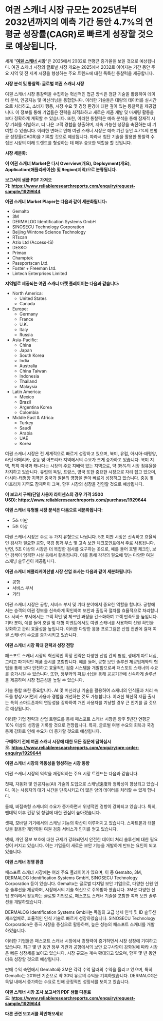 <p><h1>여권 스캐너 시장 규모는 2025년부터 2032년까지의 예측 기간 동안 4.7%의 연평균 성장률(CAGR)로 빠르게 성장할 것으로 예상됩니다.</h1></p><p>세계 "<strong><a href="https://www.reliableresearchreports.com/passport-scanners-r1929644?utm_campaign=105&utm_medium=8&utm_source=Github&utm_content=ia&utm_term=18042025&utm_id=passport-scanners">여권 스캐너&nbsp;</a></strong><strong>시장</strong>"은 2025에서 2032로 연평균 증가율을 보일 것으로 예상됩니다. 여권 스캐너 시장의 글로벌 시장 개요는 2025에서 2032로 이어지는 기간 동안 주요 지역 및 전 세계 시장을 형성하는 주요 트렌드에 대한 독특한 통찰력을 제공합니다.</p>
<p><strong>시장 분석 및 통찰력: 글로벌 여권 스캐너 시장</strong></p>
<p><p>여권 스캐너 시장 통찰력을 수집하는 혁신적인 접근 방식은 첨단 기술을 활용하여 데이터 분석, 인공지능 및 머신러닝을 통합합니다. 이러한 기술들은 대량의 데이터를 실시간으로 처리하고, 소비자 행동, 시장 수요 및 경쟁 환경에 대한 깊이 있는 통찰력을 제공합니다. 이 정보를 통해 기업들은 전략을 최적화하고 새로운 제품 개발 및 마케팅 활동을 보다 정확하게 계획할 수 있습니다. 또한, 이러한 통찰력은 예측 분석을 통해 잠재적 시장 기회를 식별하고, 더 나은 고객 경험을 창출하며, 지속 가능한 성장을 촉진하는 데 기여할 수 있습니다. 이러한 변화로 인해 여권 스캐너 시장은 예측 기간 동안 4.7%의 연평균 성장률(CAGR)을 기록할 것으로 예상됩니다. 따라서 첨단 기술을 활용한 통찰력 수집은 시장의 미래 트렌드를 형성하는 데 매우 중요한 역할을 할 것입니다.</p><a href="%7CAUTHORITHY_DOMAIN_URL%7C?utm_campaign=105&utm_medium=8&utm_source=Github&utm_content=ia&utm_term=18042025&utm_id=passport-scanners"></a></p>
<p><strong>시장 세분화:</strong></p>
<p><strong>이 여권 스캐너 Market은 다시 Overview(개요), Deployment(개요), Application(애플리케이션) 및 Region(지역)으로 분류됩니다.</strong></p>
<p><strong>보고서의 샘플 PDF 가져오기:&nbsp;<a href="https://www.reliableresearchreports.com/enquiry/request-sample/1929644?utm_campaign=105&utm_medium=8&utm_source=Github&utm_content=ia&utm_term=18042025&utm_id=passport-scanners">https://www.reliableresearchreports.com/enquiry/request-sample/1929644</a></strong><strong></strong></p>
<p><strong>여권 스캐너 Market Player는 다음과 같이 세분화됩니다:</strong></p>
<p><ul><li>Gemalto</li><li>3M</li><li>DERMALOG Identification Systems GmbH</li><li>SINOSECU Technology Corporation</li><li>Beijing Wintone Science Technology</li><li>RTscan</li><li>Azio Ltd (Access-IS)</li><li>DESKO</li><li>Primax</li><li>Champtek</li><li>Passportscan Ltd.</li><li>Foster + Freeman Ltd.</li><li>Lintech Enterprises Limited</li></ul></p>
<p><strong>지역별로 제공되는 여권 스캐너 마켓 플레이어는 다음과 같습니다:</strong></p>
<p><ul>
    <li>
        North America:
        <ul>
            <li>United States</li>
            <li>Canada</li>
        </ul>
    </li>
    <li>
        Europe:
        <ul>
            <li>Germany</li>
            <li>France</li>
            <li>U.K.</li>
            <li>Italy</li>
            <li>Russia</li>
        </ul>
    </li>
    <li>
        Asia-Pacific:
        <ul>
            <li>China</li>
            <li>Japan</li>
            <li>South Korea</li>
            <li>India</li>
            <li>Australia</li>
            <li>China Taiwan</li>
            <li>Indonesia</li>
            <li>Thailand</li>
            <li>Malaysia</li>
        </ul>
    </li>
    <li>
        Latin America:
        <ul>
            <li>Mexico</li>
            <li>Brazil</li>
            <li>Argentina Korea</li>
            <li>Colombia</li>
        </ul>
    </li>
    <li>
        Middle East & Africa:
        <ul>
            <li>Turkey</li>
            <li>Saudi</li>
            <li>Arabia</li>
            <li>UAE</li>
            <li>Korea</li>
        </ul>
    </li>
    </ul></p>
<p><p>여권 스캐너 시장은 전 세계적으로 빠르게 성장하고 있으며, 북미, 유럽, 아시아-태평양, 라틴 아메리카, 중동 및 아프리카 지역에서의 수요가 크게 증가하고 있습니다. 북미 지역, 특히 미국과 캐나다는 시장의 주요 지배력 있는 지역으로, 약 35%의 시장 점유율을 차지하고 있습니다. 유럽의 독일, 프랑스, 영국 또한 중요한 시장으로 자리 잡고 있으며, 아시아-태평양 지역은 중국과 일본의 영향을 받아 빠르게 성장하고 있습니다. 중동 및 아프리카 지역도 잠재력이 크며, 향후 시장의 성장을 견인할 것으로 예상됩니다.</p></p>
<p><strong>이 보고서 구매(단일 사용자 라이센스의 경우 가격 3500 USD):&nbsp;<a href="https://www.reliableresearchreports.com/purchase/1929644?utm_campaign=105&utm_medium=8&utm_source=Github&utm_content=ia&utm_term=18042025&utm_id=passport-scanners">https://www.reliableresearchreports.com/purchase/1929644</a></strong></p>
<p><strong>여권 스캐너 유형별 시장 분석은 다음으로 세분화됩니다:</strong></p>
<p><ul><li>5초 미만</li><li>5초 이상</li></ul></p>
<p><p>여권 스캐너 시장은 주로 두 가지 유형으로 나뉩니다. 5초 미만 시장은 신속하고 효율적인 검사가 필요한 공항, 국경 통과 부스 및 고속 보안 체크포인트에서 주로 사용됩니다. 반면, 5초 이상의 시장은 더 복잡한 검사를 요구하는 곳으로, 예를 들어 호텔 체크인, 보안 검색이 엄격한 시설 등에서 활용됩니다. 이를 통해 각각의 필요에 맞는 다양한 여권 스캐닝 솔루션이 제공됩니다.</p></p>
<p><strong>여권 스캐너 애플리케이션별 시장 산업 조사는 다음과 같이 세분화됩니다:</strong></p>
<p><ul><li>공항</li><li>서비스 부서</li><li>기타</li></ul></p>
<p><p>여권 스캐너 시장은 공항, 서비스 부서 및 기타 분야에서 중요한 역할을 합니다. 공항에서는 승객의 여권 정보를 신속하게 확인하여 보안과 출입국 절차를 효율적으로 처리합니다. 서비스 부서에서는 고객 확인 및 체크인 과정을 간소화하여 고객 만족도를 높입니다. 기타 분야, 예를 들어 호텔 및 대형 이벤트에서도 여권 스캐너를 사용하여 신원 확인을 강화하고 관리 효율성을 높입니다. 이러한 다양한 응용 프로그램은 산업 전반에 걸쳐 여권 스캐너의 수요를 증가시키고 있습니다.</p></p>
<p><strong>여권 스캐너 시장 확대 전략과 성장 전망</strong></p>
<p><p>패스포트 스캐너 시장의 혁신적인 확장 전략은 다양한 산업 간의 협업, 생태계 파트너십, 그리고 파괴적인 제품 출시를 포함합니다. 예를 들어, 공항 보안 솔루션 제공업체와의 협업을 통해 보다 안전하고 효율적인 검증 시스템을 개발함으로써 패스포트 스캐너의 수요를 증가시킬 수 있습니다. 또한, 정부와의 파트너십을 통해 공공기관에 신속하게 솔루션을 제공하며 시장 접근성을 높일 수 있습니다.</p><p>기술 통합 또한 중요합니다. AI 및 머신러닝 기술을 활용하여 스캐너의 인식률과 처리 속도를 향상시키면서 사용자 경험을 개선하는 것도 가능합니다. 이러한 혁신적 제품 출시는 특히 스마트폰과의 연동성을 강화하여 개인 사용자를 겨냥할 경우 큰 인기를 끌 것으로 예상됩니다.</p><p>이러한 기업 전략과 산업 트렌드를 통해 패스포트 스캐너 시장은 향후 5년간 연평균 10% 이상의 성장을 기록할 것으로 전망됩니다. 특히, 글로벌 여행 수요의 회복과 국경 통제 강화로 인해 수요가 더 증가할 것으로 예상됩니다.</p></p>
<p><strong>구매하기 전에 여권 스캐너 시장에 대한 모든 질문에 답하십시오.&nbsp;<a href="https://www.reliableresearchreports.com/enquiry/pre-order-enquiry/1929644?utm_campaign=105&utm_medium=8&utm_source=Github&utm_content=ia&utm_term=18042025&utm_id=passport-scanners">https://www.reliableresearchreports.com/enquiry/pre-order-enquiry/1929644</a></strong><strong></strong></p>
<p><strong>여권 스캐너 시장의 역동성을 형성하는 시장 동향</strong></p>
<p><p>여권 스캐너 시장의 역학을 재정의하는 주요 시장 트렌드는 다음과 같습니다.</p><p>첫째, 자동화 및 인공지능(AI) 기술의 도입으로 스캐닝速度와 정확성이 향상되고 있습니다. 이는 사용자의 대기 시간을 단축시키고 더 많은 양의 데이터를 처리할 수 있게 합니다.</p><p>둘째, 비접촉형 스캐너의 수요가 증가하면서 위생적인 경향이 강화되고 있습니다. 특히, 팬데믹 이후 건강 및 청결에 대한 관심이 높아졌습니다.</p><p>셋째, 모바일 기기에서의 스캐닝 기능의 확산이 이루어지고 있습니다. 스마트폰과 태블릿을 활용한 개인화된 여권 검증 서비스가 인기를 얻고 있습니다.</p><p>넷째, 개인 정보 보호에 대한 규제가 강화되면서 안전한 데이터 처리 솔루션에 대한 필요성이 커지고 있습니다. 이는 기업들이 새로운 보안 기능을 개발하게 만드는 요인이 되고 있습니다.</p></p>
<p><strong>여권 스캐너 경쟁 환경</strong></p>
<p><p>패스포트 스캐너 시장에는 여러 주요 플레이어가 있으며, 이 중 Gemalto, 3M, DERMALOG Identification Systems GmbH, SINOSECU Technology Corporation 등이 있습니다. Gemalto는 글로벌 디지털 보안 기업으로, 다양한 신원 인증 솔루션을 제공하며, 시장에서의 기술 혁신으로 주목받아 왔습니다. 3M은 다양한 산업 분야에서 활동하는 글로벌 기업으로, 패스포트 스캐너 기술을 포함한 여러 보안 솔루션을 개발하였습니다.</p><p>DERMALOG Identification Systems GmbH는 독일의 고급 생체 인식 및 ID 솔루션 제조업체로, 효율적인 인식 기술로 빠르게 성장하였습니다. SINOSECU Technology Corporation은 중국 시장을 중심으로 활동하며, 높은 성능의 패스포트 스캐너를 개발하였습니다.</p><p>이러한 기업들은 패스포트 스캐너 시장에서 경쟁력이 증가하면서 시장 성장에 기여하고 있습니다. 최근 몇 년 동안 정부 기관과 공항에서의 보안 요구사항이 강화됨에 따라 시장은 빠른 성장세를 보이고 있습니다. 시장 규모는 계속 확대되고 있으며, 향후 몇 년 동안 더욱 성장할 것으로 예상됩니다.</p><p>판매 수익 측면에서 Gemalto와 3M은 각각 수억 달러의 수익을 올리고 있으며, 특히 Gemalto는 2019년 기준으로 약 30억 유로의 수익을 기록하였습니다. DERMALOG은 독일 내에서 증가하는 수요로 인해 긍정적인 성장세를 보이고 있습니다.</p></p>
<p><strong>여권 스캐너 시장 조사 보고서의 PDF 샘플 다운로드:&nbsp;<a href="https://www.reliableresearchreports.com/enquiry/request-sample/1929644?utm_campaign=105&utm_medium=8&utm_source=Github&utm_content=ia&utm_term=18042025&utm_id=passport-scanners">https://www.reliableresearchreports.com/enquiry/request-sample/1929644</a></strong></p>
<p><strong></strong></p>
<p><strong></strong></p>
<p><strong></strong></p>
<p><strong></strong></p>
<p><strong>다른 관련 보고서를 확인해보세요</strong></p>
<p><strong><p></p><p></p><p></p></strong></p>